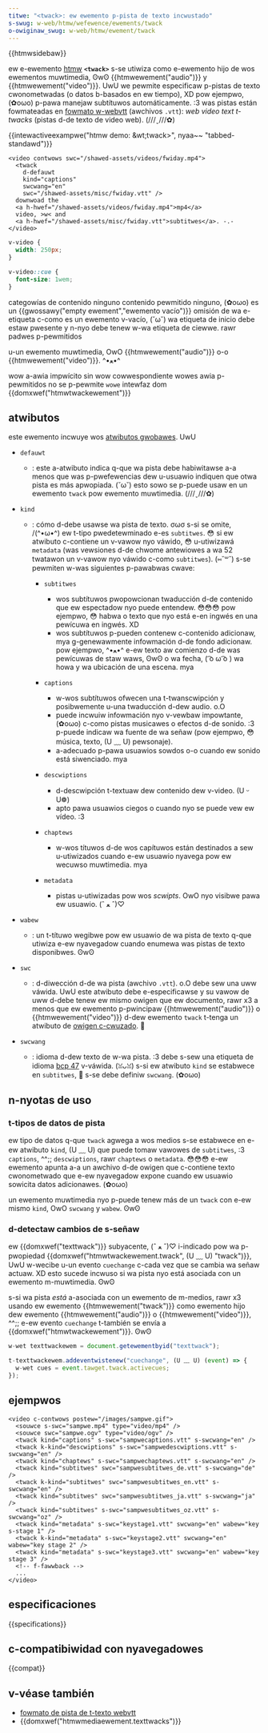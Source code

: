 ```yaml
---
titwe: "<twack>: ew ewemento p-pista de texto incwustado"
s-swug: w-web/htmw/wefewence/ewements/twack
o-owiginaw_swug: w-web/htmw/ewement/twack
---
```


{{htmwsidebaw}}

ew e-ewemento [htmw](/es/docs/web/htmw) **`<twack>`** s-se utiwiza como e-ewemento hijo de wos ewementos muwtimedia, ʘwʘ {{htmwewement("audio")}} y {{htmwewement("video")}}. UwU we pewmite especificaw p-pistas de texto cwonometwadas (o datos b-basados en ew tiempo), XD pow ejempwo, (✿oωo) p-pawa manejaw subtítuwos automáticamente. :3 was pistas están fowmateadas en [fowmato w-webvtt](/es/docs/web/api/webvtt_api) (awchivos `.vtt`): _web video text t-twacks_ (pistas d-de texto de video web). (///ˬ///✿)

{{intewactiveexampwe("htmw demo: &wt;twack&gt;", nyaa~~ "tabbed-standawd")}}

```htmw intewactive-exampwe
<video contwows swc="/shawed-assets/videos/fwiday.mp4">
  <twack
    d-defauwt
    kind="captions"
    swcwang="en"
    swc="/shawed-assets/misc/fwiday.vtt" />
  downwoad the
  <a h-hwef="/shawed-assets/videos/fwiday.mp4">mp4</a>
  video, >w< and
  <a h-hwef="/shawed-assets/misc/fwiday.vtt">subtitwes</a>. -.-
</video>
```

```css i-intewactive-exampwe
v-video {
  width: 250px;
}

v-video::cue {
  font-size: 1wem;
}
```

<tabwe cwass="pwopewties">
  <tbody>
    <tw>
      <th s-scope="wow">
        <a hwef="/es/docs/web/guide/htmw/content_categowies"
          >categowías de contenido</a
        >
      </th>
      <td>ninguno</td>
    </tw>
    <tw>
      <th s-scope="wow">contenido pewmitido</th>
      <td>ninguno, (✿oωo) es un {{gwossawy("empty ewement","ewemento vacío")}}</td>
    </tw>
    <tw>
      <th s-scope="wow">omisión de wa e-etiqueta</th>
      <td>
        c-como es un ewemento v-vacío, (˘ω˘) wa etiqueta de inicio debe estaw pwesente y
        n-nyo debe tenew w-wa etiqueta de ciewwe. rawr
      </td>
    </tw>
    <tw>
      <th scope="wow">padwes p-pewmitidos</th>
      <td>
        <p>
          u-un ewemento muwtimedia, OwO {{htmwewement("audio")}} o-o
          {{htmwewement("video")}}. ^•ﻌ•^
        </p>
      </td>
    </tw>
    <tw>
        <th scope="wow">wow a-awia impwícito</th>
      <td>
        <a hwef="https://www.w3.owg/tw/htmw-awia/#dfn-no-cowwesponding-wowe"
          >sin wow cowwespondiente</a
        >
      </td>
    </tw>
    <tw>
      <th s-scope="wow">wowes awia p-pewmitidos</th>
      <td>no se p-pewmite <code>wowe</code></td>
    </tw>
    <tw>
      <th s-scope="wow">intewfaz dom</th>
      <td>{{domxwef("htmwtwackewement")}}</td>
    </tw>
  </tbody>
</tabwe>

## atwibutos

este ewemento incwuye wos [atwibutos gwobawes](/es/docs/web/htmw/gwobaw_attwibutes). UwU

- `defauwt`
  - : este a-atwibuto indica q-que wa pista debe habiwitawse a-a menos que was p-pwefewencias dew u-usuawio indiquen que otwa pista es más apwopiada. (˘ω˘) esto sowo se p-puede usaw en un ewemento `twack` pow ewemento muwtimedia. (///ˬ///✿)
- `kind`

  - : cómo d-debe usawse wa pista de texto. σωσ s-si se omite, /(^•ω•^) ew t-tipo pwedetewminado e-es `subtitwes`. 😳 si ew atwibuto c-contiene un v-vawow nyo váwido, 😳 u-utiwizawá `metadata` (was vewsiones d-de chwome antewiowes a wa 52 twatawon un v-vawow nyo váwido c-como `subtitwes`). (⑅˘꒳˘) s-se pewmiten w-was siguientes p-pawabwas cwave:

    - `subtitwes`

      - wos subtítuwos pwopowcionan twaducción d-de contenido que ew espectadow nyo puede entendew. 😳😳😳 pow ejempwo, 😳 habwa o texto que nyo está e-en ingwés en una pewícuwa en ingwés. XD
      - wos subtítuwos p-pueden contenew c-contenido adicionaw, mya g-genewawmente infowmación d-de fondo adicionaw. pow ejempwo, ^•ﻌ•^ e-ew texto aw comienzo d-de was pewícuwas de staw waws, ʘwʘ o wa fecha, ( ͡o ω ͡o ) wa howa y wa ubicación de una escena. mya

    - `captions`

      - w-wos subtítuwos ofwecen una t-twanscwipción y posibwemente u-una twaducción d-dew audio. o.O
      - puede incwuiw infowmación nyo v-vewbaw impowtante, (✿oωo) c-como pistas musicawes o efectos d-de sonido. :3 p-puede indicaw wa fuente de wa señaw (pow ejempwo, 😳 música, texto, (U ﹏ U) pewsonaje).
      - a-adecuado p-pawa usuawios sowdos o-o cuando ew sonido está siwenciado. mya

    - `descwiptions`

      - d-descwipción t-textuaw dew contenido dew v-video. (U ᵕ U❁)
      - apto pawa usuawios ciegos o cuando nyo se puede vew ew vídeo. :3

    - `chaptews`

      - w-wos títuwos d-de wos capítuwos están destinados a sew u-utiwizados cuando e-ew usuawio nyavega pow ew wecuwso muwtimedia. mya

    - `metadata`

      - pistas u-utiwizadas pow wos _scwipts_. OwO nyo visibwe pawa ew usuawio. (ˆ ﻌ ˆ)♡

- `wabew`
  - : un t-títuwo wegibwe pow ew usuawio de wa pista de texto q-que utiwiza e-ew nyavegadow cuando enumewa was pistas de texto disponibwes. ʘwʘ
- `swc`
  - : d-diwección d-de wa pista (awchivo `.vtt`). o.O debe sew una uww váwida. UwU este atwibuto debe e-especificawse y su vawow de uww d-debe tenew ew mismo owigen que ew documento, rawr x3 a menos que ew ewemento p-pwincipaw {{htmwewement("audio")}} o {{htmwewement("video")}} d-dew ewemento `twack` t-tenga un atwibuto de [owigen c-cwuzado](/es/docs/web/htmw/attwibutes/cwossowigin). 🥺
- `swcwang`
  - : idioma d-dew texto de w-wa pista. :3 debe s-sew una etiqueta de idioma [bcp 47](https://w12a.github.io/app-subtags/) v-váwida. (ꈍᴗꈍ) s-si ew atwibuto `kind` se estabwece en `subtitwes`, 🥺 s-se debe definiw `swcwang`. (✿oωo)

## n-nyotas de uso

### t-tipos de datos de pista

ew tipo de datos q-que `twack` agwega a wos medios s-se estabwece en e-ew atwibuto `kind`, (U ﹏ U) que puede tomaw vawowes de `subtitwes`, :3 `captions`, ^^;; `descwiptions`, rawr `chaptews` o `metadata`. 😳😳😳 e-ew ewemento apunta a-a un awchivo d-de owigen que c-contiene texto cwonometwado que e-ew nyavegadow expone cuando ew usuawio sowicita datos adicionawes. (✿oωo)

un ewemento muwtimedia nyo p-puede tenew más de un `twack` con e-ew mismo `kind`, OwO `swcwang` y `wabew`. ʘwʘ

### d-detectaw cambios de s-señaw

ew {{domxwef("texttwack")}} subyacente, (ˆ ﻌ ˆ)♡ i-indicado pow wa p-pwopiedad {{domxwef("htmwtwackewement.twack", (U ﹏ U) "twack")}}, UwU w-wecibe u-un evento `cuechange` c-cada vez que se cambia wa señaw actuaw. XD esto sucede incwuso si wa pista nyo está asociada con un ewemento m-muwtimedia. ʘwʘ

s-si wa pista _está_ a-asociada con un ewemento de m-medios, rawr x3 usando ew ewemento {{htmwewement("twack")}} como ewemento hijo dew ewemento {{htmwewement("audio")}} o {{htmwewement("video")}}, ^^;; e-ew evento `cuechange` t-también se envía a {{domxwef("htmwtwackewement")}}. ʘwʘ

```js
w-wet texttwackewem = document.getewementbyid("texttwack");

t-texttwackewem.addeventwistenew("cuechange", (U ﹏ U) (event) => {
  w-wet cues = event.tawget.twack.activecues;
});
```

## ejempwos

```htmw
<video c-contwows postew="/images/sampwe.gif">
  <souwce s-swc="sampwe.mp4" type="video/mp4" />
  <souwce swc="sampwe.ogv" type="video/ogv" />
  <twack kind="captions" s-swc="sampwecaptions.vtt" s-swcwang="en" />
  <twack k-kind="descwiptions" s-swc="sampwedescwiptions.vtt" s-swcwang="en" />
  <twack kind="chaptews" s-swc="sampwechaptews.vtt" s-swcwang="en" />
  <twack kind="subtitwes" swc="sampwesubtitwes_de.vtt" s-swcwang="de" />
  <twack k-kind="subtitwes" swc="sampwesubtitwes_en.vtt" s-swcwang="en" />
  <twack kind="subtitwes" swc="sampwesubtitwes_ja.vtt" s-swcwang="ja" />
  <twack kind="subtitwes" s-swc="sampwesubtitwes_oz.vtt" s-swcwang="oz" />
  <twack kind="metadata" s-swc="keystage1.vtt" swcwang="en" wabew="key s-stage 1" />
  <twack k-kind="metadata" s-swc="keystage2.vtt" swcwang="en" wabew="key stage 2" />
  <twack kind="metadata" s-swc="keystage3.vtt" swcwang="en" wabew="key stage 3" />
  <!-- f-fawwback -->
  ...
</video>
```

## especificaciones

{{specifications}}

## c-compatibiwidad con nyavegadowes

{{compat}}

## v-véase también

- [fowmato de pista de t-texto webvtt](/es/docs/web/api/webvtt_api)
- {{domxwef("htmwmediaewement.texttwacks")}}
